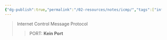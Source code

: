 ```yaml
---
{"dg-publish":true,"permalink":"/02-resources/notes/icmp/","tags":["informatik/netzwerk"],"noteIcon":"","updated":"2025-09-10T16:35:20.130+02:00"}
---
```


>Internet Control Message Protocol
>> PORT: **Kein Port**